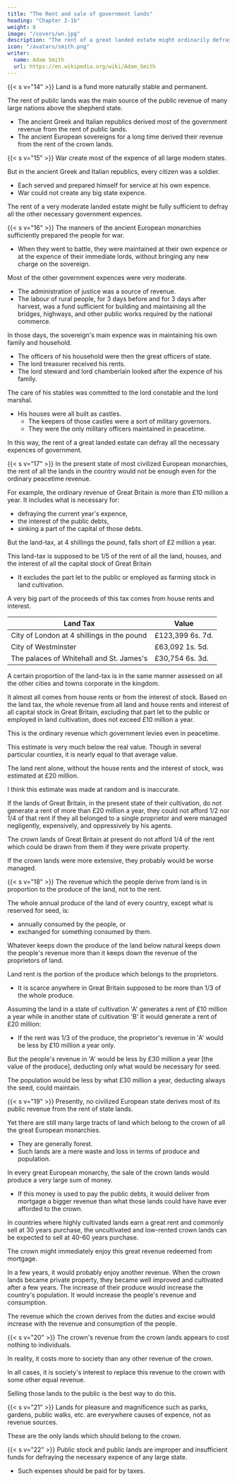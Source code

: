 ```yaml
---
title: "The Rent and sale of government lands"
heading: "Chapter 2-1b"
weight: 8
image: "/covers/wn.jpg"
description: "The rent of a great landed estate might ordinarily defray all the necessary expences of government"
icon: "/avatars/smith.png"
writer:
  name: Adam Smith
  url: https://en.wikipedia.org/wiki/Adam_Smith
---
```




{{< s v="14" >}} Land is a fund more naturally stable and permanent.

The rent of public lands was the main source of the public revenue of many large nations above the shepherd state.
- The ancient Greek and Italian republics derived most of the government revenue from the rent of public lands.
- The ancient European sovereigns for a long time derived their revenue from the rent of the crown lands.


{{< s v="15" >}} War create most of the expence of all large modern states.

But in the ancient Greek and Italian republics, every citizen was a soldier.
- Each served and prepared himself for service at his own expence.
- War could not create any big state expence.

The rent of a very moderate landed estate might be fully sufficient to defray all the other necessary government expences.


{{< s v="16" >}} The manners of the ancient European monarchies sufficiently prepared the people for war.
- When they went to battle, they were maintained at their own expence or at the expence of their immediate lords, without bringing any new charge on the sovereign.

Most of the other government expences were very moderate.
- The administration of justice was a source of revenue.
- The labour of rural people, for 3 days before and for 3 days after harvest, was a fund sufficient for building and maintaining all the bridges, highways, and other public works required by the national commerce.

In those days, the sovereign's main expence was in maintaining his own family and household.
- The officers of his household were then the great officers of state.
- The lord treasurer received his rents.
- The lord steward and lord chamberlain looked after the expence of his family.

The care of his stables was committed to the lord constable and the lord marshal.
- His houses were all built as castles.
  - The keepers of those castles were a sort of military governors.
  - They were the only military officers maintained in peacetime.

In this way, the rent of a great landed estate can defray all the necessary expences of government.


{{< s v="17" >}} In the present state of most civilized European monarchies, the rent of all the lands in the country would not be enough even for the ordinary peacetime revenue. 

For example, the ordinary revenue of Great Britain is more than £10 million a year. It includes what is necessary for:
- defraying the current year's expence,
- the interest of the public debts,
- sinking a part of the capital of those debts.

But the land-tax, at 4 shillings the pound, falls short of £2 million a year.

This land-tax is supposed to be 1/5 of the rent of all the land, houses, and the interest of all the capital stock of Great Britain
- It excludes the part let to the public or employed as farming stock in land cultivation.

A very big part of the proceeds of this tax comes from house rents and interest.

Land Tax | Value
--- | ---
City of London at 4 shillings in the pound | £123,399 6s. 7d.
City of Westminster | £63,092 1s. 5d.
The palaces of Whitehall and St. James's | £30,754 6s. 3d.


A certain proportion of the land-tax is in the same manner assessed on all the other cities and towns corporate in the kingdom.

It almost all comes from house rents or from the interest of stock.
Based on the land tax, the whole revenue from all land and house rents and interest of all capital stock in Great Britain, excluding that part let to the public or employed in land cultivation, does not exceed £10 million a year.

This is the ordinary revenue which government levies even in peacetime.

This estimate is very much below the real value.
    Though in several particular counties, it is nearly equal to that average value.

The land rent alone, without the house rents and the interest of stock, was estimated at £20 million.

I think this estimate was made at random and is inaccurate.

If the lands of Great Britain, in the present state of their cultivation, do not generate a rent of more than £20 million a year, they could not afford 1/2 nor 1/4 of that rent if they all belonged to a single proprietor and were managed negligently, expensively, and oppressively by his agents.

The crown lands of Great Britain at present do not afford 1/4 of the rent which could be drawn from them if they were private property.

If the crown lands were more extensive, they probably would be worse managed.


{{< s v="18" >}} The revenue which the people derive from land is in proportion to the produce of the land, not to the rent.

The whole annual produce of the land of every country, except what is reserved for seed, is:
- annually consumed by the people, or
- exchanged for something consumed by them.

Whatever keeps down the produce of the land below natural keeps down the people's revenue more than it keeps down the revenue of the proprietors of land.

Land rent is the portion of the produce which belongs to the proprietors.
- It is scarce anywhere in Great Britain supposed to be more than 1/3 of the whole produce.

Assuming the land in a state of cultivation 'A' generates a rent of £10 million a year while in another state of cultivation 'B' it would generate a rent of £20 million:
- If the rent was 1/3 of the produce, the proprietor's revenue in 'A' would be less by £10 million a year only.

But the people's revenue in 'A' would be less by £30 million a year [the value of the produce], deducting only what would be necessary for seed.

The population would be less by what £30 million a year, deducting always the seed, could maintain.


{{< s v="19" >}} Presently, no civilized European state derives most of its public revenue from the rent of state lands.

Yet there are still many large tracts of land which belong to the crown of all the great European monarchies.
- They are generally forest.
- Such lands are a mere waste and loss in terms of produce and population.

In every great European monarchy, the sale of the crown lands would produce a very large sum of money.
- If this money is used to pay the public debts, it would deliver from mortgage a bigger revenue than what those lands could have have ever afforded to the crown.

In countries where highly cultivated lands earn a great rent and commonly sell at 30 years purchase, the uncultivated and low-rented crown lands can be expected to sell at 40-60 years purchase.

The crown might immediately enjoy this great revenue redeemed from mortgage.

In a few years, it would probably enjoy another revenue.
    When the crown lands became private property, they became well improved and cultivated after a few years.
    The increase of their produce would increase the country's population.
    It would increase the people's revenue and consumption.

The revenue which the crown derives from the duties and excise would increase with the revenue and consumption of the people.


{{< s v="20" >}} The crown's revenue from the crown lands appears to cost nothing to individuals.

In reality, it costs more to society than any other revenue of the crown.

In all cases, it is society's interest to replace this revenue to the crown with some other equal revenue.

Selling those lands to the public is the best way to do this.


{{< s v="21" >}} Lands for pleasure and magnificence such as parks, gardens, public walks, etc. are everywhere causes of expence, not as revenue sources.

These are the only lands which should belong to the crown.


{{< s v="22" >}} Public stock and public lands are improper and insufficient funds for defraying the necessary expence of any large state.
- Such expenses should be paid for by taxes.

